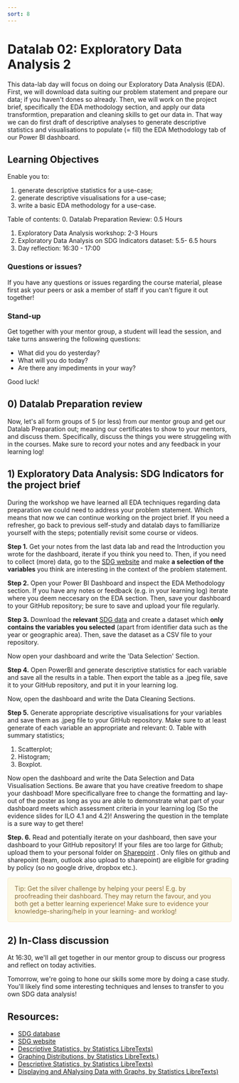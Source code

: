 ```yaml
---
sort: 8
---
```


# Datalab 02: Exploratory Data Analysis 2

This data-lab day will focus on doing our Exploratory Data Analysis (EDA). First, we will download data suiting our problem statement and prepare our data; if you haven't dones so already. Then, we will work on the project brief, specifically the EDA methodology section, and apply our data transformtion, preparation and cleaning skills to get our data in. That way we can do first draft of descriptive analyses to generate descriptive statistics and visualisations to populate (= fill) the EDA Methodology tab of our Power BI dashboard.

## Learning Objectives
Enable you to:
1. generate descriptive statistics for a use-case;
2. generate descriptive visualisations for a use-case;
3. write a basic EDA methodology for a use-case.

Table of contents:
0. Datalab Preparation Review: 0.5 Hours
1. Exploratory Data Analysis workshop: 2-3 Hours
2. Exploratory Data Analysis on SDG Indicators dataset: 5.5- 6.5 hours
3. Day reflection: 16:30 - 17:00

### Questions or issues?
If you have any questions or issues regarding the course material, please first ask your peers or ask a member of staff if you can't figure it out together!

### Stand-up
Get together with your mentor group, a student will lead the session, and take turns answering the following questions:
- What did you do yesterday?
- What will you do today?
- Are there any impediments in your way?

Good luck!

## 0) Datalab Preparation review
Now, let's all form groups of 5 (or less) from our mentor group and get our Datalab Preparation out; meaning our certificates to show to your mentors, and discuss them. Specifically, discuss the things you were struggeling with in the courses. Make sure to record your notes and any feedback in your learning log!

## 1) Exploratory Data Analysis: SDG Indicators for the project brief
During the workshop we have learned all EDA techniques regarding data preparation we could need to address your problem statement. Which means that now we can continue working on the project brief. If you need a refresher, go back to previous self-study and datalab days to familliarize yourself with the steps; potentially revisit some course or videos.

**Step 1.** Get your notes from the last data lab and read the Introduction you wrote for the dashboard, iterate if you think you need to. Then, if you need to collect (more) data, go to the [SDG website](https://sdg-tracker.org/) and make **a selection of the variables** you think are interesting in the context of the problem statement.

**Step 2.** Open your Power BI Dashboard and inspect the EDA Methodology section. If you have any notes or feedback (e.g. in your learning log) iterate where you deem neccesary on the EDA section. Then, save your dashboard to your GitHub repository; be sure to save and upload your file regularly.

**Step 3.** Download the **relevant** [SDG data](https://unstats.un.org/sdgs/indicators/database/) and create a dataset which **only contains the variables you selected** (apart from identifier data such as the year or geographic area). Then, save the dataset as a CSV file to your repository.

Now open your dashboard and write the 'Data Selection' Section.


**Step 4.** Open PowerBI and generate descriptive statistics for each variable and save all the results in a table. Then export the table as a .jpeg file, save it to your GitHub repository, and put it in your learning log.

Now, open the dashboard and write the Data Cleaning Sections.


**Step 5.** Generate appropriate descriptive visualisations for your variables and save them as .jpeg file to your GitHub repository. Make sure to at least generate of each variable an appropriate and relevant:
0. Table with summary statistics;
1. Scatterplot;
2. Histogram;
3. Boxplot.

Now open the dashboard and write the Data Selection and Data Visualisation Sections. Be aware that you have creative freedom to shape your dashboad! More specificallyare free to change the formatting and lay-out of the poster as long as you are able to demonstrate what part of your dashboard meets which assessment criteria in your learning log (So the evidence slides for ILO 4.1 and 4.2)! Answering the question in the template is a sure way to get there! 

**Step. 6.** Read and potentially iterate on your dashboard, then save your dashboard to your GitHub repository! If your files are too large for Github; upload them to your personal folder on [Sharepoint](www.edubuas.sharepoint.com) . Only files on github and sharepoint (team, outlook also upload to sharepoint) are eligible for grading by policy (so no google drive, dropbox etc.). 

<div style="padding: 15px; border: 1px solid transparent; border-color: transparent; margin-bottom: 20px; border-radius: 4px; color: #8a6d3b;; background-color: #fcf8e3; border-color: #faebcc;">
Tip: Get the silver challenge by helping your peers! E.g. by proofreading their dashboard. They may return the favour, and you both get a better learning experience! Make sure to evidence your knowledge-sharing/help in your learning- and worklog!
</div>

## 2)  In-Class discussion
At 16:30, we'll all get together in our mentor group to discuss our progress and reflect on today activities.

Tomorrow, we're going to hone our skills some more by doing a case study. You'll likely find some interesting techniques and lenses to transfer to you own SDG data analysis!


## Resources:
- [SDG database](https://unstats.un.org/sdgs/indicators/database/)
- [SDG website](https://sdg-tracker.org/)
- [Descriptive Statistics, by Statistics LibreTexts)](https://statics.teams.cdn.office.net/evergreen-assets/safelinks/1/atp-safelinks.html?url=https%3A%2F%2Fstats.libretexts.org%2FBookshelves%2FIntroductory_Statistics%2FBook%253A_Introductory_Statistics_(OpenStax)%2F02%253A_Descriptive_Statistics)
- [Graphing Distributions, by Statistics LibreTexts.)](https://statics.teams.cdn.office.net/evergreen-assets/safelinks/1/atp-safelinks.html?url=https%3A%2F%2Fstats.libretexts.org%2FBookshelves%2FIntroductory_Statistics%2FBook%253A_Introductory_Statistics_(Lane)%2F02%253A_Graphing_Distributions)
-  [Descriptive Statistics, by Statistics LibreTexts)](https://statics.teams.cdn.office.net/evergreen-assets/safelinks/1/atp-safelinks.html?url=https%3A%2F%2Fstats.libretexts.org%2FBookshelves%2FIntroductory_Statistics%2FBook%253A_Introductory_Statistics_(Shafer_and_Zhang)%2F02%253A_Descriptive_Statistics)
 - [Displaying and ANalysing Data with Graphs, by Statistics LibreTexts)](https://statics.teams.cdn.office.net/evergreen-assets/safelinks/1/atp-safelinks.html?url=https%3A%2F%2Fstats.libretexts.org%2FBookshelves%2FIntroductory_Statistics%2FBook%253A_Inferential_Statistics_and_Probability_-_A_Holistic_Approach_(Geraghty)%2F02%253A_Displaying_and_Analyzing_Data_with_Graphs)
